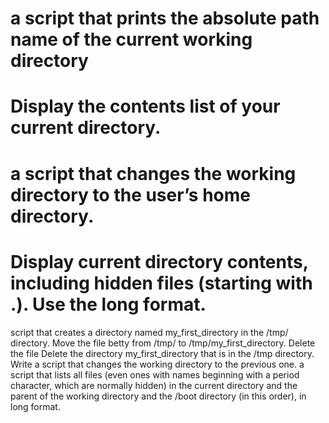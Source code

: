 # a script that prints the absolute path name of the current working directory
# Display the contents list of your current directory.
# a script that changes the working directory to the user’s home directory.
# Display current directory contents, including hidden files (starting with .). Use the long format.
 script that creates a directory named my_first_directory in the /tmp/ directory.
Move the file betty from /tmp/ to /tmp/my_first_directory.
Delete the file
Delete the directory my_first_directory that is in the /tmp directory.
Write a script that changes the working directory to the previous one.
a script that lists all files (even ones with names beginning with a period character, which are normally hidden) in the current directory and the parent of the working directory and the /boot directory (in this order), in long format.
